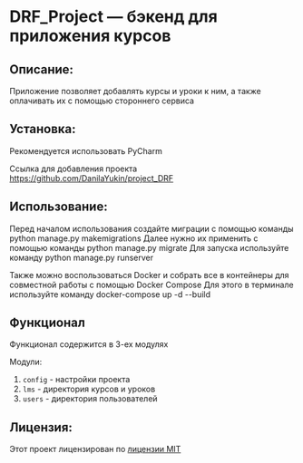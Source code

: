 # DRF_Project — бэкенд для приложения курсов 

## Описание:

Приложение позволяет добавлять курсы и уроки к ним, а также оплачивать их с помощью стороннего сервиса 

## Установка:

Рекомендуется использовать PyCharm

Ссылка для добавления проекта
https://github.com/DanilaYukin/project_DRF

## Использование:

Перед началом использования создайте миграции с помощью команды python manage.py makemigrations
Далее нужно их применить с помощью команды python manage.py migrate
Для запуска используйте команду python manage.py runserver

Также можно воспользоваться Docker и собрать все в контейнеры для совместной работы с помощью Docker Compose
Для этого в терминале используйте команду docker-compose up -d --build


## Функционал

Функционал содержится в 3-ех модулях

Модули:
1. `config` - настройки проекта
2. `lms` - директория курсов и уроков
3. `users` - директория пользователей

## Лицензия:

Этот проект лицензирован по [лицензии MIT](LICENSE)